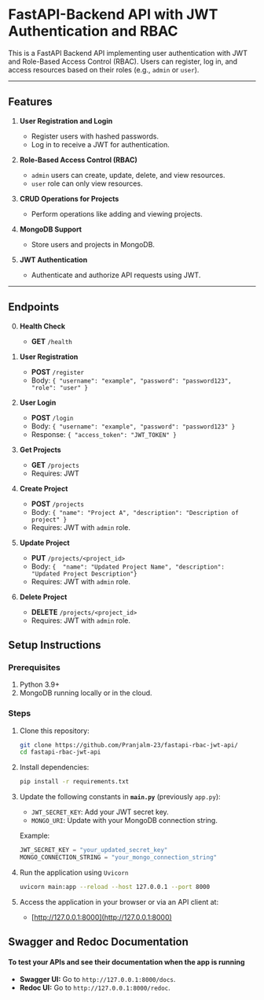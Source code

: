 # FastAPI-Backend API with JWT Authentication and RBAC

This is a FastAPI Backend API implementing user authentication with JWT and Role-Based Access Control (RBAC). Users can register, log in, and access resources based on their roles (e.g., `admin` or `user`).

---

## **Features**

1. **User Registration and Login**
   - Register users with hashed passwords.
   - Log in to receive a JWT for authentication.

2. **Role-Based Access Control (RBAC)**
   - `admin` users can create, update, delete, and view resources.
   - `user` role can only view resources.

3. **CRUD Operations for Projects**
   - Perform operations like adding and viewing projects.

4. **MongoDB Support**
   - Store users and projects in MongoDB.

5. **JWT Authentication**
   - Authenticate and authorize API requests using JWT.

---

## **Endpoints**

0. **Health Check**
   - **GET** `/health`

1. **User Registration**
   - **POST** `/register`
   - Body: `{ "username": "example", "password": "password123", "role": "user" }`

2. **User Login**
   - **POST** `/login`
   - Body: `{ "username": "example", "password": "password123" }`
   - Response: `{ "access_token": "JWT_TOKEN" }`

3. **Get Projects**
   - **GET** `/projects`
   - Requires: JWT

4. **Create Project**
   - **POST** `/projects`
   - Body: `{ "name": "Project A", "description": "Description of project" }`
   - Requires: JWT with `admin` role.

5. **Update Project**
   - **PUT** `/projects/<project_id>`
   - Body: `{  "name": "Updated Project Name", "description": "Updated Project Description"}`
   - Requires: JWT with `admin` role.

6. **Delete Project**
   - **DELETE** `/projects/<project_id>`
   - Requires: JWT with `admin` role.

## **Setup Instructions**

### Prerequisites
1. Python 3.9+
2. MongoDB running locally or in the cloud.

### Steps
1. Clone this repository:
   ```bash
   git clone https://github.com/Pranjalm-23/fastapi-rbac-jwt-api/
   cd fastapi-rbac-jwt-api
2. Install dependencies:
   ```bash
   pip install -r requirements.txt
3. Update the following constants in **`main.py`** (previously `app.py`):
   - `JWT_SECRET_KEY`: Add your JWT secret key.
   - `MONGO_URI`: Update with your MongoDB connection string.

   Example:
   ```python
   JWT_SECRET_KEY = "your_updated_secret_key"
   MONGO_CONNECTION_STRING = "your_mongo_connection_string"
   ```
4. Run the application using `Uvicorn`
   ```bash
   uvicorn main:app --reload --host 127.0.0.1 --port 8000
5. Access the application in your browser or via an API client at:
   - [http://127.0.0.1:8000](http://127.0.0.1:8000)

## Swagger and Redoc Documentation
#### To test your APIs and see their documentation when the app is running
- **Swagger UI:** Go to `http://127.0.0.1:8000/docs`.
- **Redoc UI:** Go to `http://127.0.0.1:8000/redoc`.